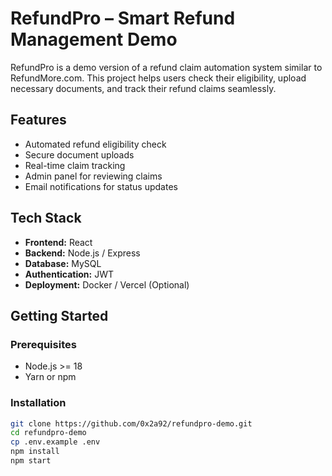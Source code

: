 # RefundPro – Smart Refund Management Demo

RefundPro is a demo version of a refund claim automation system similar to RefundMore.com. This project helps users check their eligibility, upload necessary documents, and track their refund claims seamlessly.

## Features
- Automated refund eligibility check
- Secure document uploads
- Real-time claim tracking
- Admin panel for reviewing claims
- Email notifications for status updates

## Tech Stack
- **Frontend:** React
- **Backend:** Node.js / Express
- **Database:** MySQL
- **Authentication:** JWT
- **Deployment:** Docker / Vercel (Optional)

## Getting Started

### Prerequisites
- Node.js >= 18
- Yarn or npm

### Installation

```bash
git clone https://github.com/0x2a92/refundpro-demo.git
cd refundpro-demo
cp .env.example .env
npm install
npm start
